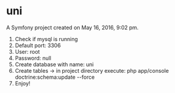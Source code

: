 uni
===

A Symfony project created on May 16, 2016, 9:02 pm.


1. Check if mysql is running
2. Default port: 3306
3. User: root
4. Password: null
5. Create database with name: uni
6. Create tables -> in project directory execute: php app/console doctrine:schema:update --force
7. Enjoy!
